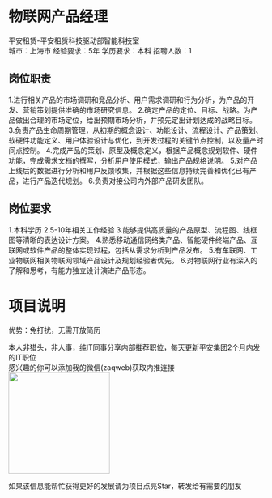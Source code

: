 # 物联网产品经理
平安租赁-平安租赁科技驱动部智能科技室  
城市：上海市 经验要求：5年 学历要求：本科  招聘人数：1

## 岗位职责
1.进行相关产品的市场调研和竞品分析、用户需求调研和行为分析，为产品的开发、营销策划提供准确的市场研究信息。
   2.确定产品的定位、目标、战略。为产品做出合理的市场定位，给出预期市场分析，并预先定出计划达成的战略目标。
   3.负责产品生命周期管理，从初期的概念设计、功能设计、流程设计、产品策划、软硬件功能定义、用户体验设计与优化，到开发过程的关键节点控制，以及量产时间点控制。
   4.完成产品的策划、原型及概念定义，根据产品概念规划软件、硬件功能，完成需求文档的撰写，分析用户使用模式，输出产品规格说明。
   5.对产品上线后的数据进行分析和用户反馈收集，并根据这些信息持续完善和优化已有产品，进行产品迭代规划。
   6.负责对接公司内外部产品研发团队。

## 岗位要求
1.本科学历
   2.5-10年相关工作经验
   3.能够提供高质量的产品原型、流程图、线框图等清晰的表达设计方案。
   4.熟悉移动通信网络类产品、智能硬件终端产品、互联网或软件产品的整体实现过程，包括从需求分析到产品发布。
   5.有车联网、工业物联网相关物联网领域产品设计及规划经验者优先。
   6.对物联网行业有深入的了解和思考，有能力独立设计演进产品形态。

# 项目说明

优势：免打扰，无需开放简历

本人非猎头，非人事，纯IT同事分享内部推荐职位，每天更新平安集团2个月内发的IT职位  
感兴趣的你可以添加我的微信(zaqweb)获取内推连接  
<img src="https://github.com/zaqweb/PA-IT-JOBS/blob/master/WechatICode.jpeg"  height="200" width="200">

如果该信息能帮忙获得更好的发展请为项目点亮Star，转发给有需要的朋友




